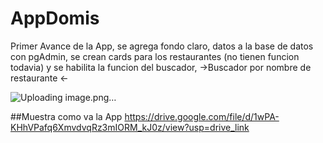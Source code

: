 # AppDomis

Primer Avance de la App, se agrega fondo claro, datos a la base de datos con pgAdmin, se crean cards para los restaurantes (no tienen funcion todavia) y se habilita la funcion del buscador, 
->Buscador por nombre de restaurante <- 

![Uploading image.png…]()

##Muestra como va la App
https://drive.google.com/file/d/1wPA-KHhVPafq6XmvdvqRz3mIORM_kJ0z/view?usp=drive_link 
